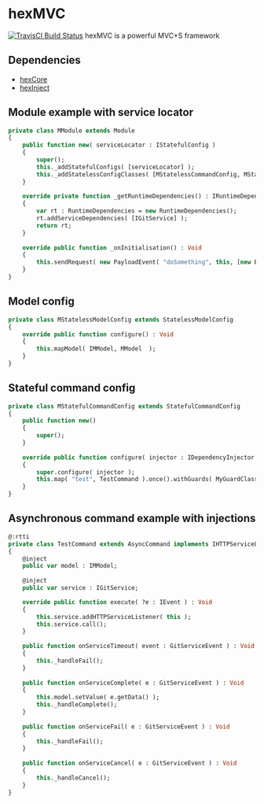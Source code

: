 # hexMVC

[![TravisCI Build Status](https://travis-ci.org/DoclerLabs/hexMVC.svg?branch=master)](https://travis-ci.org/DoclerLabs/hexMVC)
hexMVC is a powerful MVC+S framework

## Dependencies

* [hexCore](https://github.com/DoclerLabs/hexCore)
* [hexInject](https://github.com/DoclerLabs/hexInject)
	
	
## Module example with service locator
```haxe
private class MModule extends Module
{
	public function new( serviceLocator : IStatefulConfig )
	{
		super();
		this._addStatefulConfigs( [serviceLocator] );
		this._addStatelessConfigClasses( [MStatelessCommandConfig, MStatelessModelConfig] );
	}
	
	override private function _getRuntimeDependencies() : IRuntimeDependencies
	{
		var rt : RuntimeDependencies = new RuntimeDependencies();
		rt.addServiceDependencies( [IGitService] );
		return rt;
	}
	
	override public function _onInitialisation() : Void 
	{
		this.sendRequest( new PayloadEvent( "doSomething", this, [new ExecutionPayload( something, ISomething )] ) );
	}
}
```
	
## Model config
```haxe
private class MStatelessModelConfig extends StatelessModelConfig
{
	override public function configure() : Void 
	{
		this.mapModel( IMModel, MModel  );
	}
}
```


## Stateful command config
```haxe
private class MStatefulCommandConfig extends StatefulCommandConfig
{
	public function new()
	{
		super();
	}
	
	override public function configure( injector : IDependencyInjector ) : Void
	{
		super.configure( injector );
		this.map( "test", TestCommand ).once().withGuards( MyGuardClass ).withCompleteHandlers([ function( e : AsyncCommandEvent ){ trace( e ); } ]);
	}
}
```


## Asynchronous command example with injections
```haxe
@:rtti
private class TestCommand extends AsyncCommand implements IHTTPServiceListener<GitServiceEvent>
{
	@inject
    public var model : IMModel;
	
	@inject
    public var service : IGitService;

    override public function execute( ?e : IEvent ) : Void
    {
		this.service.addHTTPServiceListener( this );
		this.service.call();
    }
	
	public function onServiceTimeout( event : GitServiceEvent ) : Void 
	{
		this._handleFail();
	}
	
	public function onServiceComplete( e : GitServiceEvent ) : Void 
	{
		this.model.setValue( e.getData() );
		this._handleComplete();
	}
	
	public function onServiceFail( e : GitServiceEvent ) : Void 
	{
		this._handleFail();
	}
	
	public function onServiceCancel( e : GitServiceEvent ) : Void 
	{
		this._handleCancel();
	}
}
```